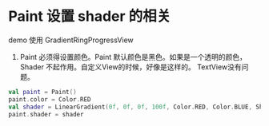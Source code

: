 # Paint 设置 shader 的相关


demo 使用 GradientRingProgressView


1. Paint 必须得设置颜色。Paint 默认颜色是黑色。如果是一个透明的颜色，Shader 不起作用。自定义View的时候，好像是这样的。 TextView没有问题。

```kotlin
val paint = Paint()
paint.color = Color.RED
val shader = LinearGradient(0f, 0f, 0f, 100f, Color.RED, Color.BLUE, Shader.TileMode.CLAMP)
paint.shader = shader
```